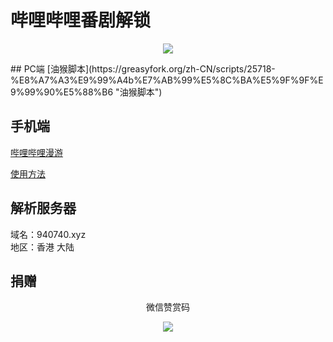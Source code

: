 # 哔哩哔哩番剧解锁
<p align="center"><img src="https://cdn.jsdelivr.net/gh/xwwbest/img@master/imgs/213.jpg" width="auto" height="auto"/></p>
## PC端
[油猴脚本](https://greasyfork.org/zh-CN/scripts/25718-%E8%A7%A3%E9%99%A4b%E7%AB%99%E5%8C%BA%E5%9F%9F%E9%99%90%E5%88%B6 "油猴脚本")

## 手机端
[哔哩哔哩漫游](https://github.com/yujincheng08/BiliRoaming "哔哩哔哩漫游")

[使用方法](https://github.com/yujincheng08/BiliRoaming/wiki#%E4%BD%BF%E7%94%A8%E6%96%B9%E6%B3%95 "使用方法")

## 解析服务器
域名：940740.xyz  
地区：香港 大陆

## 捐赠<center>
<p align="center">微信赞赏码</p>
<p align="center"><img src="https://cdn.jsdelivr.net/gh/xwwbest/img@master/imgs/c8ec89e365969e2b58ea1ad6496103e.36rnwr9g3440.jpg" width="auto" height="auto"/></p>
